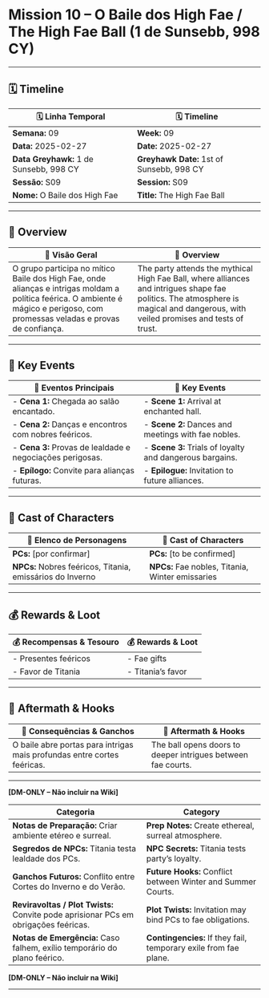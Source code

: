 # Mission 10 – O Baile dos High Fae / The High Fae Ball (1 de Sunsebb, 998 CY)

---

## 🗓 Timeline
| 🗓 Linha Temporal | 🗓 Timeline |
|-------------------|------------|
| **Semana:** 09 | **Week:** 09 |
| **Data:** 2025-02-27 | **Date:** 2025-02-27 |
| **Data Greyhawk:** 1 de Sunsebb, 998 CY | **Greyhawk Date:** 1st of Sunsebb, 998 CY |
| **Sessão:** S09 | **Session:** S09 |
| **Nome:** O Baile dos High Fae | **Title:** The High Fae Ball |

---

## 📖 Overview
| 📖 Visão Geral | 📖 Overview |
|----------------|------------|
| O grupo participa no mítico Baile dos High Fae, onde alianças e intrigas moldam a política feérica. O ambiente é mágico e perigoso, com promessas veladas e provas de confiança. | The party attends the mythical High Fae Ball, where alliances and intrigues shape fae politics. The atmosphere is magical and dangerous, with veiled promises and tests of trust. |

---

## 🎲 Key Events
| 🎲 Eventos Principais | 🎲 Key Events |
|-----------------------|--------------|
| - **Cena 1:** Chegada ao salão encantado. | - **Scene 1:** Arrival at enchanted hall. |
| - **Cena 2:** Danças e encontros com nobres feéricos. | - **Scene 2:** Dances and meetings with fae nobles. |
| - **Cena 3:** Provas de lealdade e negociações perigosas. | - **Scene 3:** Trials of loyalty and dangerous bargains. |
| - **Epílogo:** Convite para alianças futuras. | - **Epilogue:** Invitation to future alliances. |

---

## 👥 Cast of Characters
| 👥 Elenco de Personagens | 👥 Cast of Characters |
|--------------------------|-----------------------|
| **PCs:** [por confirmar] | **PCs:** [to be confirmed] |
| **NPCs:** Nobres feéricos, Titania, emissários do Inverno | **NPCs:** Fae nobles, Titania, Winter emissaries |

---

## 💰 Rewards & Loot
| 💰 Recompensas & Tesouro | 💰 Rewards & Loot |
|--------------------------|-------------------|
| - Presentes feéricos | - Fae gifts |
| - Favor de Titania | - Titania’s favor |

---

## 🧭 Aftermath & Hooks
| 🧭 Consequências & Ganchos | 🧭 Aftermath & Hooks |
|----------------------------|----------------------|
| O baile abre portas para intrigas mais profundas entre cortes feéricas. | The ball opens doors to deeper intrigues between fae courts. |

---

**[DM-ONLY – Não incluir na Wiki]**

| Categoria | Category |
|-----------|----------|
| **Notas de Preparação:** Criar ambiente etéreo e surreal. | **Prep Notes:** Create ethereal, surreal atmosphere. |
| **Segredos de NPCs:** Titania testa lealdade dos PCs. | **NPC Secrets:** Titania tests party’s loyalty. |
| **Ganchos Futuros:** Conflito entre Cortes do Inverno e do Verão. | **Future Hooks:** Conflict between Winter and Summer Courts. |
| **Reviravoltas / Plot Twists:** Convite pode aprisionar PCs em obrigações feéricas. | **Plot Twists:** Invitation may bind PCs to fae obligations. |
| **Notas de Emergência:** Caso falhem, exílio temporário do plano feérico. | **Contingencies:** If they fail, temporary exile from fae plane. |

**[DM-ONLY – Não incluir na Wiki]**

---

